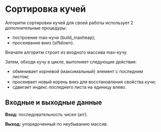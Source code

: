 # Сортировка кучей

Алгоритм сортировки кучей для своей работы использует 2 дополнительные процедуры:

- построение max-кучи (build_maxheap);
- просеивание вниз (siftdown).

Вначале алгоритм строит из входного массива max-кучу.

Затем, обходя кучу в цикле, выполняет следующие действия:

- обменивает корневой (максимальный) элемент с последним листом; 
- просеивает новый корень вниз для восстановления свойства кучи;
- сдвигает индекс последнего листа на единицу влево. 


## Входные и выходные данные

**Вход:**  последовательность чисел (arr).

**Выход:** упорядоченный по неубыванию массив.